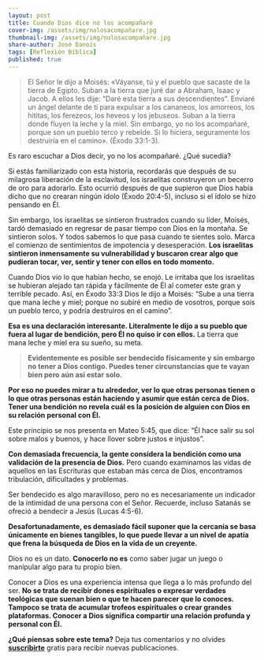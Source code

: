 ```yaml
---
layout: post
title: Cuando Dios dice no los acompañaré
cover-img: /assets/img/nolosacompañare.jpg
thumbnail-img: /assets/img/nolosacompañare.jpg 
share-author: José Danois
tags: [Reflexión Bíblica]
published: true
---
```

>El Señor le dijo a Moisés: «Váyanse, tú y el pueblo que sacaste de la tierra de Egipto. Suban a la tierra que juré dar a Abraham, Isaac y Jacob. A ellos les dije: “Daré esta tierra a sus descendientes”. Enviaré un ángel delante de ti para expulsar a los cananeos, los amorreos, los hititas, los ferezeos, los heveos y los jebuseos. Suban a la tierra donde fluyen la leche y la miel. Sin embargo, yo no los acompañaré, porque son un pueblo terco y rebelde. Si lo hiciera, seguramente los destruiría en el camino». (Éxodo 33:1-3).

Es raro escuchar a Dios decir, yo no los acompañaré. ¿Qué sucedía?

Si estás familiarizado con esta historia, recordarás que después de su milagrosa liberación de la esclavitud, los israelitas construyeron un becerro de oro para adorarlo. Esto ocurrió después de que supieron que Dios había dicho que no crearan ningún ídolo (Éxodo 20:4-5), incluso si el ídolo se hizo pensando en Él.

Sin embargo, los israelitas se sintieron frustrados cuando su líder, Moisés, tardó demasiado en regresar de pasar tiempo con Dios en la montaña. Se sintieron solos. Y todos sabemos lo que pasa cuando te sientes solo. Marca el comienzo de sentimientos de impotencia y desesperación. **Los israelitas sintieron inmensamente su vulnerabilidad y buscaron crear algo que pudieran tocar, ver, sentir y tener con ellos en todo momento.**

Cuando Dios vio lo que habían hecho, se enojó. Le irritaba que los israelitas se hubieran alejado tan rápida y fácilmente de Él al cometer este gran y terrible pecado. Así, en Éxodo 33:3 Dios le dijo a Moisés: “Sube a una tierra que mana leche y miel; porque no subiré en medio de vosotros, porque sois un pueblo terco, y podría destruiros en el camino”.

**Esa es una declaración interesante. Literalmente le dijo a su pueblo que fuera al lugar de bendición, pero Él no quiso ir con ellos.** La tierra que mana leche y miel era su sueño, su meta.

> **Evidentemente es posible ser bendecido físicamente y sin embargo no tener a Dios contigo. Puedes tener circunstancias que te vayan bien pero aún así estar solo.**

**Por eso no puedes mirar a tu alrededor, ver lo que otras personas tienen o lo que otras personas están haciendo y asumir que están cerca de Dios. Tener una bendición no revela cuál es la posición de alguien con Dios en su relación personal con Él.**

Este principio se nos presenta en Mateo 5:45, que dice: “Él hace salir su sol sobre malos y buenos, y hace llover sobre justos e injustos”.

**Con demasiada frecuencia, la gente considera la bendición como una validación de la presencia de Dios.** Pero cuando examinamos las vidas de aquellos en las Escrituras que estaban más cerca de Dios, encontramos tribulación, dificultades y problemas.

Ser bendecido es algo maravilloso, pero no es necesariamente un indicador de la intimidad de una persona con el Señor. Recuerde, incluso Satanás se ofreció a bendecir a Jesús (Lucas 4:5-6).

**Desafortunadamente, es demasiado fácil suponer que la cercanía se basa únicamente en bienes tangibles, lo que puede llevar a un nivel de apatía que frena la búsqueda de Dios en la vida de un creyente.**

Dios no es un dato. **Conocerlo no es** como saber jugar un juego o manipular algo para tu propio bien.

Conocer a Dios es una experiencia intensa que llega a lo más profundo del ser. **No se trata de recibir dones espirituales o expresar verdades teológicas que suenan bien o que te hacen parecer que lo conoces. Tampoco se trata de acumular trofeos espirituales o crear grandes plataformas. Conocer a Dios significa compartir una relación profunda y personal con Él.**

**¿Qué piensas sobre este tema?** Deja tus comentarios y no olvides **[suscribirte](https://www.feedio.co/@jdanois)** gratis para recibir nuevas publicaciones.

<!--stackedit_data:
eyJoaXN0b3J5IjpbLTE0Mjg4NTExMTQsLTQzNTcwMDM3Nl19
-->